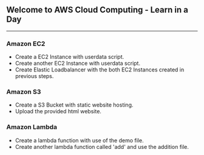 ## Welcome to AWS Cloud Computing - Learn in a Day
---

### Amazon EC2
- Create a EC2 Instance with userdata script.
- Create another EC2 Instance with userdata script.
- Create Elastic Loadbalancer with the both EC2 Instances created in previous steps.


### Amazon S3
- Create a S3 Bucket with static website hosting.
- Upload the provided html website.

### Amazon Lambda
- Create a lambda function with use of the demo file.
- Create another lambda function called 'add' and use the addition file.
